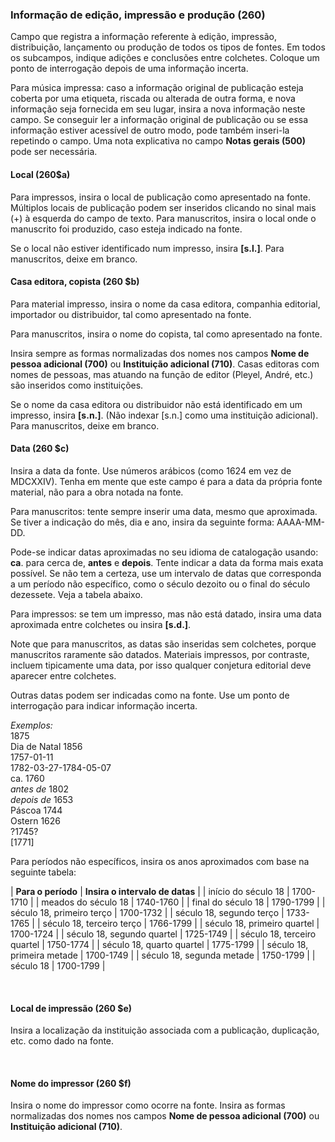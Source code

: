 ### Informação de edição, impressão e produção (260)

Campo que registra a informação referente à edição, impressão, distribuição, lançamento ou produção de todos os tipos de fontes. Em todos os subcampos, indique adições e conclusões entre colchetes. Coloque um ponto de interrogação depois de uma informação incerta.

Para música impressa: caso a informação original de publicação esteja coberta por uma etiqueta, riscada ou alterada de outra forma, e nova informação seja fornecida em seu lugar, insira a nova informação neste campo. Se conseguir ler a informação original de publicação ou se essa informação estiver acessível de outro modo, pode também inseri-la repetindo o campo. Uma nota explicativa no campo **Notas gerais (500)** pode ser necessária.

#### Local (260$a)

Para impressos, insira o local de publicação como apresentado na fonte. Múltiplos locais de publicação podem ser inseridos clicando no sinal mais (+) à esquerda do campo de texto. Para manuscritos, insira o local onde o manuscrito foi produzido, caso esteja indicado na fonte.

Se o local não estiver identificado num impresso, insira **[s.l.]**. Para manuscritos, deixe em branco. 



#### Casa editora, copista (260 $b)

Para material impresso, insira o nome da casa editora, companhia editorial, importador ou distribuidor, tal como apresentado na fonte.

Para manuscritos, insira o nome do copista, tal como apresentado na fonte.

Insira sempre as formas normalizadas dos nomes nos campos **Nome de pessoa adicional (700)** ou **Instituição adicional (710)**. Casas editoras com nomes de pessoas, mas atuando na função de editor (Pleyel, André, etc.) são inseridos como instituições.

Se o nome da casa editora ou distribuidor não está identificado em um impresso, insira **[s.n.]**. (Não indexar [s.n.] como uma instituição adicional). Para manuscritos, deixe em branco.



#### Data (260 $c)   

Insira a data da fonte. Use números arábicos (como 1624 em vez de MDCXXIV). Tenha em mente que este campo é para a data da própria fonte material, não para a obra notada na fonte.

Para manuscritos: tente sempre inserir uma data, mesmo que aproximada. Se tiver a indicação do mês, dia e ano, insira da seguinte forma: AAAA-MM-DD.

Pode-se indicar datas aproximadas no seu idioma de catalogação usando: **ca**. para cerca de, **antes** e **depois**. Tente indicar a data da forma mais exata possível. Se não tem a certeza, use um intervalo de datas que corresponda a um período não específico, como o século dezoito ou o final do século dezessete. Veja a tabela abaixo.

Para impressos: se tem um impresso, mas não está datado, insira uma data aproximada entre colchetes ou insira **[s.d.]**.

Note que para manuscritos, as datas são inseridas sem colchetes, porque manuscritos raramente são datados. Materiais impressos, por contraste, incluem tipicamente uma data, por isso qualquer conjetura editorial deve aparecer entre colchetes.

Outras datas podem ser indicadas como na fonte. Use um ponto de interrogação para indicar informação incerta.

_Exemplos:_  
1875  
Dia de Natal 1856  
1757-01-11  
1782-03-27-1784-05-07  
ca. 1760  
_antes de_ 1802  
_depois de_ 1653  
Páscoa 1744  
Ostern 1626  
?1745?  
[1771]

Para períodos não específicos, insira os anos aproximados com base na seguinte tabela: 

| **Para o período** | **Insira o intervalo de datas** |
| início do século 18  | 1700-1710  |
| meados do século 18  | 1740-1760  |
| final do século 18  | 1790-1799  |
| século 18, primeiro terço  | 1700-1732  |
| século 18, segundo terço  | 1733-1765  |
| século 18, terceiro terço  | 1766-1799  |
| século 18, primeiro quartel  | 1700-1724  |
| século 18, segundo quartel  | 1725-1749  |
| século 18, terceiro quartel  | 1750-1774  |
| século 18, quarto quartel  | 1775-1799  |
| século 18, primeira metade  | 1700-1749  |
| século 18, segunda metade  | 1750-1799  |
| século 18  | 1700-1799  |

 

#### Local de impressão (260 $e)

Insira a localização da instituição associada com a publicação, duplicação, etc. como dado na fonte.

 

#### Nome do impressor (260 $f)
Insira o nome do impressor como ocorre na fonte. Insira as formas normalizadas dos nomes nos campos **Nome de pessoa adicional (700)** ou **Instituição adicional (710)**.
